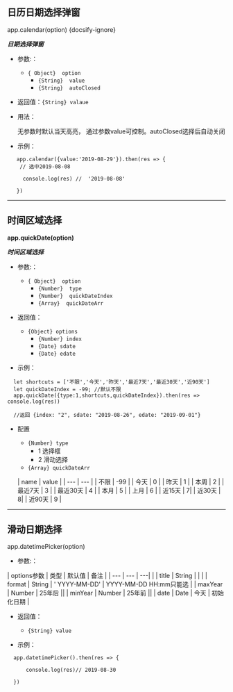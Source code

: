 ## 日历日期选择弹窗 
app.calendar(option)  {docsify-ignore}

***日期选择弹窗***
 
* 参数:：
  * ``{ Object}  option ``
    * ``{String}  value``
    * ``{String}  autoClosed``



* 返回值：``{String} valaue``


* 用法：

  无参数时默认当天高亮， 通过参数value可控制。autoClosed选择后自动关闭
  

* 示例：

```
   app.calendar({value:'2019-08-29'}).then(res => {
    // 选中2019-08-08
    
     console.log(res) //  '2019-08-08'
     
   })

```
 


***



## 时间区域选择 
**app.quickDate(option)**  

***时间区域选择***

* 参数:：
  * ``{ Object}  option ``
    * ``{Number}  type``
    * ``{Number}  quickDateIndex``
    * ``{Array}  quickDateArr``

* 返回值：
    * ``{Object} options``
      * ``{Number} index``
      * ``{Date} sdate``
      * ``{Date} edate``
 
* 示例：
```
  let shortcuts = ['不限','今天','昨天','最近7天','最近30天','近90天']
  let quickDateIndex = -99; //默认不限
  app.quickDate({type:1,shortcuts,quickDateIndex}).then(res => console.log(res))
  
  //返回 {index: "2", sdate: "2019-08-26", edate: "2019-09-01"}
```
* 配置
   * ``{Number} type``
     * 1 选择框
     * 2 滑动选择
   * `{Array} quickDateArr`


   | name | value |
        | --- | --- |
        | 不限 | -99 |
        | 今天 | 0 |
        | 昨天 | 1 |
        | 本周 | 2 |
        | 最近7天 | 3 |
        | 最近30天 | 4 |
        | 本月 | 5 |
        | 上月 | 6 | 
        | 近15天 | 7|
        | 近30天 | 8|
        | 近90天 | 9 |
 



*** 


 
 ##  滑动日期选择 
app.datetimePicker(option)


* 参数:：
   
| options参数 |  类型 |  默认值 | 备注 |
| --- | --- | ---| |
| title | String |  | |
| format | String | ' YYYY-MM-DD' | YYYY-MM-DD HH:mm只能选 |
| maxYear | Number | 25年后 ||
| minYear | Number | 25年前 ||
| date | Date | 今天 | 初始化日期 |
 

* 返回值：
    * ``{String} value``
 
* 示例：

```
  app.datetimePicker().then(res => {

      console.log(res)// 2019-08-30

  })
  
``````